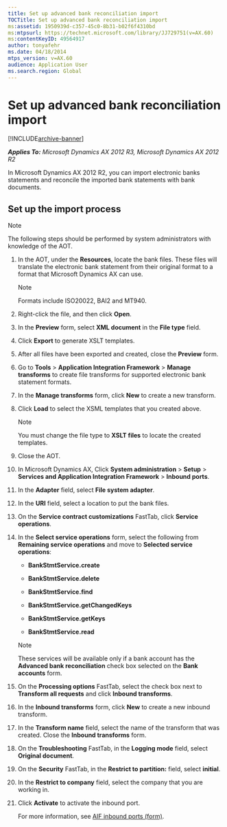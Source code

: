 ```yaml
---
title: Set up advanced bank reconciliation import
TOCTitle: Set up advanced bank reconciliation import
ms:assetid: 1950939d-c357-45c0-8b31-b02f6f4310bd
ms:mtpsurl: https://technet.microsoft.com/library/JJ729751(v=AX.60)
ms:contentKeyID: 49564917
author: tonyafehr
ms.date: 04/18/2014
mtps_version: v=AX.60
audience: Application User
ms.search.region: Global
---
```


# Set up advanced bank reconciliation import 


[!INCLUDE[archive-banner](includes/archive-banner.md)]


_**Applies To:** Microsoft Dynamics AX 2012 R3, Microsoft Dynamics AX 2012 R2_

In Microsoft Dynamics AX 2012 R2, you can import electronic banks statements and reconcile the imported bank statements with bank documents.

## Set up the import process


> [!NOTE]
> <P>The following steps should be performed by system administrators with knowledge of the AOT.</P>



1.  In the AOT, under the **Resources**, locate the bank files. These files will translate the electronic bank statement from their original format to a format that Microsoft Dynamics AX can use.
    

    > [!NOTE]
    > <P>Formats include ISO20022, BAI2 and MT940.</P>



2.  Right-click the file, and then click **Open**.

3.  In the **Preview** form, select **XML document** in the **File type** field.

4.  Click **Export** to generate XSLT templates.

5.  After all files have been exported and created, close the **Preview** form.

6.  Go to **Tools** \> **Application Integration Framework** \> **Manage transforms** to create file transforms for supported electronic bank statement formats.

7.  In the **Manage transforms** form, click **New** to create a new transform.

8.  Click **Load** to select the XSML templates that you created above.
    

    > [!NOTE]
    > <P>You must change the file type to <STRONG>XSLT files</STRONG> to locate the created templates.</P>



9.  Close the AOT.

10. In Microsoft Dynamics AX, Click **System administration** \> **Setup** \> **Services and Application Integration Framework** \> **Inbound ports**.

11. In the **Adapter** field, select **File system adapter**.

12. In the **URI** field, select a location to put the bank files.

13. On the **Service contract customizations** FastTab, click **Service operations**.

14. In the **Select service operations** form, select the following from **Remaining service operations** and move to **Selected service operations**:
    
      - **BankStmtService.create**
    
      - **BankStmtService.delete**
    
      - **BankStmtService.find**
    
      - **BankStmtService.getChangedKeys**
    
      - **BankStmtService.getKeys**
    
      - **BankStmtService.read**
    

    > [!NOTE]
    > <P>These services will be available only if a bank account has the <STRONG>Advanced bank reconciliation</STRONG> check box selected on the <STRONG>Bank accounts</STRONG> form.</P>



15. On the **Processing options** FastTab, select the check box next to **Transform all requests** and click **Inbound transforms**.

16. In the **Inbound transforms** form, click **New** to create a new inbound transform.

17. In the **Transform name** field, select the name of the transform that was created. Close the **Inbound transforms** form.

18. On the **Troubleshooting** FastTab, in the **Logging mode** field, select **Original document**.

19. On the **Security** FastTab, in the **Restrict to partition:** field, select **initial**.

20. In the **Restrict to company** field, select the company that you are working in.

21. Click **Activate** to activate the inbound port.
    
    For more information, see [AIF inbound ports (form)](https://technet.microsoft.com/library/hh208821\(v=ax.60\)).

  


